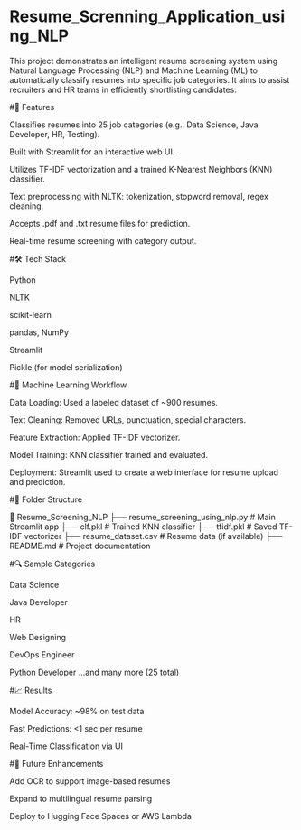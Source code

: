 # Resume_Screnning_Application_using_NLP


This project demonstrates an intelligent resume screening system using Natural Language Processing (NLP) and Machine Learning (ML) to automatically classify resumes into specific job categories. It aims to assist recruiters and HR teams in efficiently shortlisting candidates.

#🚀 Features

Classifies resumes into 25 job categories (e.g., Data Science, Java Developer, HR, Testing).

Built with Streamlit for an interactive web UI.

Utilizes TF-IDF vectorization and a trained K-Nearest Neighbors (KNN) classifier.

Text preprocessing with NLTK: tokenization, stopword removal, regex cleaning.

Accepts .pdf and .txt resume files for prediction.

Real-time resume screening with category output.

#🛠️ Tech Stack

Python

NLTK

scikit-learn

pandas, NumPy

Streamlit

Pickle (for model serialization)

#🧠 Machine Learning Workflow

Data Loading: Used a labeled dataset of ~900 resumes.

Text Cleaning: Removed URLs, punctuation, special characters.

Feature Extraction: Applied TF-IDF vectorizer.

Model Training: KNN classifier trained and evaluated.

Deployment: Streamlit used to create a web interface for resume upload and prediction.


#📂 Folder Structure

📁 Resume_Screening_NLP
├── resume_screening_using_nlp.py      # Main Streamlit app
├── clf.pkl                            # Trained KNN classifier
├── tfidf.pkl                          # Saved TF-IDF vectorizer
├── resume_dataset.csv                 # Resume data (if available)
├── README.md                          # Project documentation

#🔍 Sample Categories

Data Science

Java Developer

HR

Web Designing

DevOps Engineer

Python Developer
...and many more (25 total)

#📈 Results

Model Accuracy: ~98% on test data

Fast Predictions: <1 sec per resume

Real-Time Classification via UI

#📌 Future Enhancements

Add OCR to support image-based resumes

Expand to multilingual resume parsing

Deploy to Hugging Face Spaces or AWS Lambda

